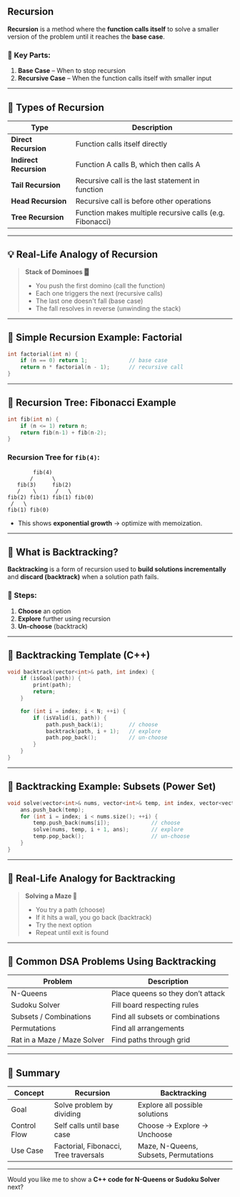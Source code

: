 ## Recursion

**Recursion** is a method where the **function calls itself** to solve a smaller version of the problem until it reaches the **base case**.

### 🔁 Key Parts:

1. **Base Case** – When to stop recursion
2. **Recursive Case** – When the function calls itself with smaller input

---

## 🔹 Types of Recursion

| Type                   | Description                                              |
| ---------------------- | -------------------------------------------------------- |
| **Direct Recursion**   | Function calls itself directly                           |
| **Indirect Recursion** | Function A calls B, which then calls A                   |
| **Tail Recursion**     | Recursive call is the last statement in function         |
| **Head Recursion**     | Recursive call is before other operations                |
| **Tree Recursion**     | Function makes multiple recursive calls (e.g. Fibonacci) |

---

## 💡 Real-Life Analogy of Recursion

> **Stack of Dominoes 🁢**
>
> * You push the first domino (call the function)
> * Each one triggers the next (recursive calls)
> * The last one doesn't fall (base case)
> * The fall resolves in reverse (unwinding the stack)

---

## 📘 Simple Recursion Example: Factorial

```cpp
int factorial(int n) {
    if (n == 0) return 1;             // base case
    return n * factorial(n - 1);      // recursive call
}
```

---

## 🌲 Recursion Tree: Fibonacci Example

```cpp
int fib(int n) {
    if (n <= 1) return n;
    return fib(n-1) + fib(n-2);
}
```

### Recursion Tree for `fib(4)`:

```
        fib(4)
       /      \
   fib(3)     fib(2)
   /    \      /   \
fib(2) fib(1) fib(1) fib(0)
 /   \
fib(1) fib(0)
```

* This shows **exponential growth** → optimize with memoization.

---

## 🔁 What is Backtracking?

**Backtracking** is a form of recursion used to **build solutions incrementally** and **discard (backtrack)** when a solution path fails.

### 🔁 Steps:

1. **Choose** an option
2. **Explore** further using recursion
3. **Un-choose** (backtrack)

---

## 🔁 Backtracking Template (C++)

```cpp
void backtrack(vector<int>& path, int index) {
    if (isGoal(path)) {
        print(path);
        return;
    }

    for (int i = index; i < N; ++i) {
        if (isValid(i, path)) {
            path.push_back(i);        // choose
            backtrack(path, i + 1);   // explore
            path.pop_back();          // un-choose
        }
    }
}
```

---

## 📘 Backtracking Example: Subsets (Power Set)

```cpp
void solve(vector<int>& nums, vector<int>& temp, int index, vector<vector<int>>& ans) {
    ans.push_back(temp);
    for (int i = index; i < nums.size(); ++i) {
        temp.push_back(nums[i]);             // choose
        solve(nums, temp, i + 1, ans);       // explore
        temp.pop_back();                     // un-choose
    }
}
```

---

## 🔹 Real-Life Analogy for Backtracking

> **Solving a Maze 🧩**
>
> * You try a path (choose)
> * If it hits a wall, you go back (backtrack)
> * Try the next option
> * Repeat until exit is found

---

## 🔹 Common DSA Problems Using Backtracking

| Problem                     | Description                       |
| --------------------------- | --------------------------------- |
| N-Queens                    | Place queens so they don’t attack |
| Sudoku Solver               | Fill board respecting rules       |
| Subsets / Combinations      | Find all subsets or combinations  |
| Permutations                | Find all arrangements             |
| Rat in a Maze / Maze Solver | Find paths through grid           |

---

## 🔹 Summary

| Concept      | Recursion                             | Backtracking                          |
| ------------ | ------------------------------------- | ------------------------------------- |
| Goal         | Solve problem by dividing             | Explore all possible solutions        |
| Control Flow | Self calls until base case            | Choose → Explore → Unchoose           |
| Use Case     | Factorial, Fibonacci, Tree traversals | Maze, N-Queens, Subsets, Permutations |

---

Would you like me to show a **C++ code for N-Queens or Sudoku Solver** next?
